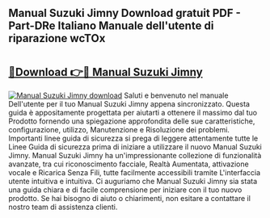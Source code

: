 ## Manual Suzuki Jimny Download gratuit PDF - Part-DRe Italiano Manuale dell'utente di riparazione wcTOx

# <h2><a href="http://dfan35w.blite.top/?on=Manual+Suzuki+Jimny">🔗Download 👉🔴 Manual Suzuki Jimny</a></h2>

[![Manual Suzuki Jimny download](https://i.imgur.com/lujVjoI.png)](http://dfan35w.blite.top/?on=Manual+Suzuki+Jimny)
Saluti e benvenuto nel manuale Dell'utente per il tuo Manual Suzuki Jimny appena sincronizzato. Questa guida è appositamente progettata per aiutarti a ottenere il massimo dal tuo Prodotto fornendo una spiegazione approfondita delle sue caratteristiche, configurazione, utilizzo, Manutenzione e Risoluzione dei problemi. Importanti linee guida di sicurezza si prega di leggere attentamente tutte le Linee Guida di sicurezza prima di iniziare a utilizzare il nuovo Manual Suzuki Jimny. Manual Suzuki Jimny ha un'impressionante collezione di funzionalità avanzate, tra cui riconoscimento facciale, Realtà Aumentata, attivazione vocale e Ricarica Senza Fili, tutte facilmente accessibili tramite L'interfaccia utente intuitiva e intuitiva. Ci auguriamo che Manual Suzuki Jimny sia stata una guida chiara e di facile comprensione per iniziare con il tuo nuovo prodotto. Se hai bisogno di aiuto o chiarimenti, non esitare a contattare il nostro team di assistenza clienti.
